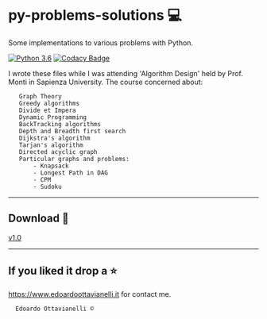 # py-problems-solutions :computer:
Some implementations to various problems with Python.

[![Python 3.6](https://img.shields.io/badge/python-3.6-blue.svg)](https://www.python.org/downloads/release/python-360/)
[![Codacy Badge](https://api.codacy.com/project/badge/Grade/ae6b619b4e864b0d8db369535a0aa650)](https://www.codacy.com/manual/edoardottt/py-problems-solutions?utm_source=github.com&amp;utm_medium=referral&amp;utm_content=edoardottt/py-problems-solutions&amp;utm_campaign=Badge_Grade)

I wrote these files while I was attending 'Algorithm Design' held by Prof. Monti in Sapienza University.
The course concerned about:

       Graph Theory
       Greedy algorithms
       Divide et Impera
       Dynamic Programming
       BackTracking algorithms
       Depth and Breadth first search
       Dijkstra's algorithm
       Tarjan's algorithm
       Directed acyclic graph
       Particular graphs and problems:
           - Knapsack
           - Longest Path in DAG
           - CPM
           - Sudoku

-------------------------
Download :satellite:
-------------------------

[v1.0](https://github.com/edoardottt/py-problems-solutions/releases/tag/v1.0)

--------------------------
If you liked it drop a :star:
--------------------------

https://www.edoardoottavianelli.it for contact me.


      Edoardo Ottavianelli ©

